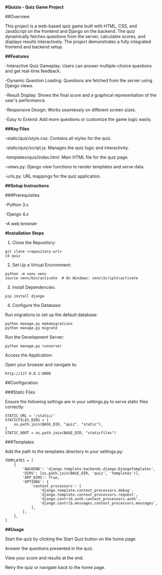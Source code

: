**#Quizio - Quiz Game Project**

##Overview

This project is a web-based quiz game built with HTML, CSS, and JavaScript on the frontend and Django on the backend. The quiz dynamically fetches questions from the server, calculates scores, and displays results interactively. The project demonstrates a fully integrated frontend and backend setup.

**##Features**

-Interactive Quiz Gameplay: Users can answer multiple-choice questions and get real-time feedback.

-Dynamic Question Loading: Questions are fetched from the server using Django views.

-Result Display: Shows the final score and a graphical representation of the user's performance.

-Responsive Design: Works seamlessly on different screen sizes.

-Easy to Extend: Add more questions or customize the game logic easily.

**##Key Files**

-static/quiz/style.css: Contains all styles for the quiz.

-static/quiz/script.js: Manages the quiz logic and interactivity.

-templates/quiz/index.html: Main HTML file for the quiz page.

-views.py: Django view functions to render templates and serve data.

-urls.py: URL mappings for the quiz application.

**##Setup Instructions**

###Prerequisites

-Python 3.x

-Django 4.x

-A web browser

**#Installation Steps**

1. Clone the Repository:
```
git clone <repository-url>
cd quiz
```
2. Set Up a Virtual Environment:
```
python -m venv venv
source venv/bin/activate  # On Windows: venv\Scripts\activate
```
3. Install Dependencies:
```
pip install django
```
4. Configure the Database:

Run migrations to set up the default database:
```
python manage.py makemigrations
python manage.py migrate
```
Run the Development Server:
```
python manage.py runserver
```
Access the Application:

Open your browser and navigate to:
```
http://127.0.0.1:8000
```
##Configuration

###Static Files

Ensure the following settings are in your settings.py to serve static files correctly:
```
STATIC_URL = '/static/'
STATICFILES_DIRS = [
    os.path.join(BASE_DIR, "quiz", "static"),
]
STATIC_ROOT = os.path.join(BASE_DIR, "staticfiles")
```
###Templates

Add the path to the templates directory in your settings.py:
```
TEMPLATES = [
    {
        'BACKEND': 'django.template.backends.django.DjangoTemplates',
        'DIRS': [os.path.join(BASE_DIR, 'quiz', 'templates')],
        'APP_DIRS': True,
        'OPTIONS': {
            'context_processors': [
                'django.template.context_processors.debug',
                'django.template.context_processors.request',
                'django.contrib.auth.context_processors.auth',
                'django.contrib.messages.context_processors.messages',
            ],
        },
    },
]
```
**##Usage**

Start the quiz by clicking the Start Quiz button on the home page.

Answer the questions presented in the quiz.

View your score and results at the end.

Retry the quiz or navigate back to the home page.
